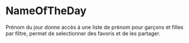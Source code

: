 NameOfTheDay
============

Prénom du jour donne accès à une liste de prénom pour garçons et filles par filtre, permet de selectionner des favoris et de les partager.
